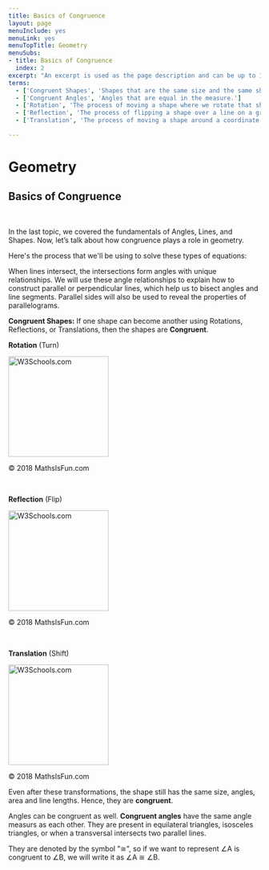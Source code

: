 ```yaml
---
title: Basics of Congruence
layout: page
menuInclude: yes
menuLink: yes
menuTopTitle: Geometry
menuSubs:
- title: Basics of Congruence
  index: 2
excerpt: "An excerpt is used as the page description and can be up to 160 characters long..."
terms:
  - ['Congruent Shapes', 'Shapes that are the same size and the same shape are congruent.']
  - ['Congruent Angles', 'Angles that are equal in the measure.']
  - ['Rotation', 'The process of moving a shape where we rotate that shape a certain number of degrees.']
  - ['Reflection', 'The process of flipping a shape over a line on a graph']
  - ['Translation', 'The process of moving a shape around a coordinate plane']

---
```


<h1>Geometry</h1>

<h2>Basics of Congruence</h2><br>

In the last topic, we covered the fundamentals of Angles, Lines, and Shapes. Now, let’s talk about how congruence plays a role in geometry.

Here's the process that we'll be using to solve these types of equations:

When lines intersect, the intersections form angles with unique relationships. We will use these angle relationships to explain how to construct parallel or perpendicular lines, which help us to bisect angles and line segments. Parallel sides will also be used to reveal the properties of parallelograms.

<b>Congruent Shapes:</b> If one shape can become another using Rotations, Reflections, or Translations, then the shapes are <b>Congruent</b>.

<b>Rotation</b> (Turn)

<img src="https://www.mathsisfun.com/geometry/images/rotation-2d.svg" alt="W3Schools.com" style="float:middle;width:200px;height:200px">

&copy; 2018 MathsIsFun.com

<br>

<b>Reflection</b> (Flip)

<img src="https://www.mathsisfun.com/geometry/images/reflect-graph.svg" alt="W3Schools.com" style="float:middle;width:200px;height:200px">

&copy; 2018 MathsIsFun.com

<br>

<b>Translation</b> (Shift)

<img src="https://www.mathsisfun.com/geometry/images/translation.svg" alt="W3Schools.com" style="float:middle;width:200px;height:200px">

&copy; 2018 MathsIsFun.com

Even after these transformations, the shape still has the same size, angles, area and line lengths. Hence, they are <b>congruent</b>.

Angles can be congruent as well. <b>Congruent angles</b> have the same angle measurs as each other. They are present in equilateral triangles, isosceles triangles, or when a transversal intersects two parallel lines.

They are denoted by the symbol "≅", so if we want to represent ∠A is congruent to ∠B, we will write it as ∠A ≅ ∠B.